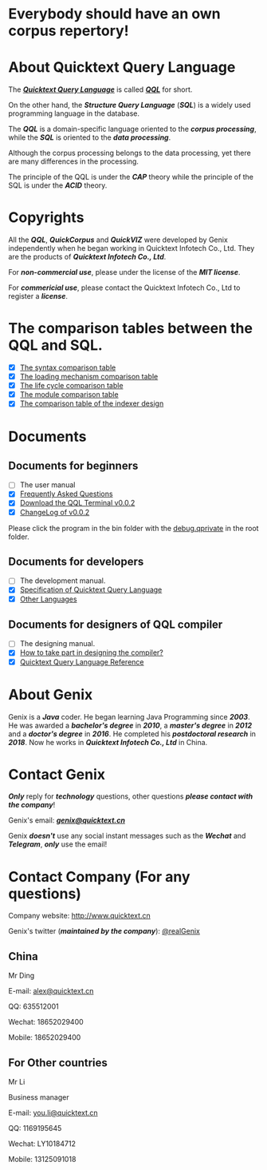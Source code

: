 # Everybody should have an own corpus repertory!

# About Quicktext Query Language

The [***Quicktext Query Language***](http://www.quicktext.org) is called [***QQL***](http://www.quicktext.org) for short. 

On the other hand, the ***Structure Query Language*** (***SQL***) is a widely used programming language in the database.

The ***QQL*** is a domain-specific language oriented to the ***corpus processing***, while the ***SQL*** is oriented to the ***data processing***.

Although the corpus processing belongs to the data processing, yet there are many differences in the processing.

The principle of the QQL is under the ***CAP*** theory while the principle of the SQL is under the ***ACID*** theory.

# Copyrights

All the ***QQL***, ***QuickCorpus*** and ***QuickVIZ*** were developed by Genix independently when he began working in Quicktext Infotech Co., Ltd. They are the products of ***Quicktext Infotech Co., Ltd***.

For ***non-commercial use***, please under the license of the ***MIT license***.

For ***commericial use***, please contact the Quicktext Infotech Co., Ltd to register a ***license***.

# The comparison tables between the QQL and SQL.
- [x] [The syntax comparison table](book/features.md)
- [x] [The loading mechanism comparison table](book/tutorials.md)
- [x] [The life cycle comparison table](book/lifecycle.md)
- [x] [The module comparison table](book/modules.md)
- [x] [The comparison table of the indexer design](book/indexer.md)

# Documents
## Documents for beginners
- [ ] The user manual
- [x] [Frequently Asked Questions](faq.md)
- [x] [Download the QQL Terminal v0.0.2](https://github.com/quicktext/qql/releases)
- [x] [ChangeLog of v0.0.2](changelog.md)

Please click the program in the bin folder with the [debug.qprivate](http://www.quicktext.cn/debug.qprivate) in the root folder.

## Documents for developers
- [ ] The development manual.
- [x] [Specification of Quicktext Query Language](specification.md)
- [x] [Other Languages](otherlanguage.md)

## Documents for designers of QQL compiler
- [ ] The designing manual.
- [x] [How to take part in designing the compiler?](how.md)
- [x] [Quicktext Query Language Reference](references.md)

# About Genix

Genix is a ***Java*** coder. He began learning Java Programming since ***2003***. He was awarded a ***bachelor's degree*** in ***2010***, a ***master's degree*** in ***2012*** and a ***doctor's degree*** in ***2016***. He completed his ***postdoctoral research*** in ***2018***. Now he works in ***Quicktext Infotech Co., Ltd*** in China.

# Contact Genix

***Only*** reply for ***technology*** questions, other questions ***please contact with the company***!
 
Genix's email: ***genix@quicktext.cn***

Genix ***doesn't*** use any social instant messages such as the ***Wechat*** and ***Telegram***, ***only*** use the email!

# Contact Company (For any questions)

Company website: <http://www.quicktext.cn>

Genix's twitter (***maintained by the company***): [@realGenix](https://twitter.com/realGenix)

## **China**

Mr Ding 

E-mail: alex@quicktext.cn

QQ: 635512001

Wechat: 18652029400

Mobile: 18652029400

## **For Other countries**

Mr Li 

Business manager 

E-mail: you.li@quicktext.cn

QQ: 1169195645

Wechat: LY10184712

Mobile: 13125091018

